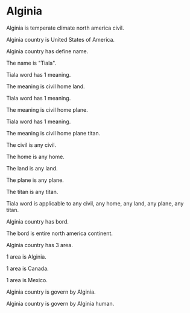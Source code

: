 # Alginia

Alginia is temperate climate north america civil.

Alginia country is United States of America.

Alginia country has define name.

The name is "Tiala".

Tiala word has 1 meaning.

The meaning is civil home land.

Tiala word has 1 meaning.

The meaning is civil home plane.

Tiala word has 1 meaning.

The meaning is civil home plane titan.

The civil is any civil.

The home is any home.

The land is any land.

The plane is any plane.

The titan is any titan.

Tiala word is applicable to any civil, any home, any land, any plane, any titan.

Alginia country has bord.

The bord is entire north america continent.

Alginia country has 3 area.

1 area is Alginia.

1 area is Canada.

1 area is Mexico.

Alginia country is govern by Alginia.

Alginia country is govern by Alginia human.